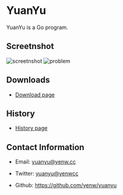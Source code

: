 YuanYu
=======

YuanYu is a Go program.

Screetnshot
-------

![screetnshot](../master/screenshot.png?raw=true)
![problem](../master/problem.png?raw=true)

Downloads
-------

* [Download page](../master/download.md)

History
-------

* [History page](../master/history.md)


Contact Information
-------

* Email: yuanyu@yenw.cc

* Twitter: [yuanyu@yenwcc](https://twitter.com/yenwcc)

* Github: https://github.com/yenw/yuanyu
